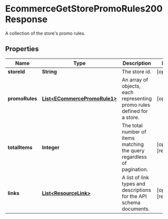 

# EcommerceGetStorePromoRules200Response

A collection of the store's promo rules.

## Properties

| Name | Type | Description | Notes |
|------------ | ------------- | ------------- | -------------|
|**storeId** | **String** | The store id. |  [optional] |
|**promoRules** | [**List&lt;ECommercePromoRule1&gt;**](ECommercePromoRule1.md) | An array of objects, each representing promo rules defined for a store. |  [optional] |
|**totalItems** | **Integer** | The total number of items matching the query regardless of pagination. |  [optional] [readonly] |
|**links** | [**List&lt;ResourceLink&gt;**](ResourceLink.md) | A list of link types and descriptions for the API schema documents. |  [optional] [readonly] |



